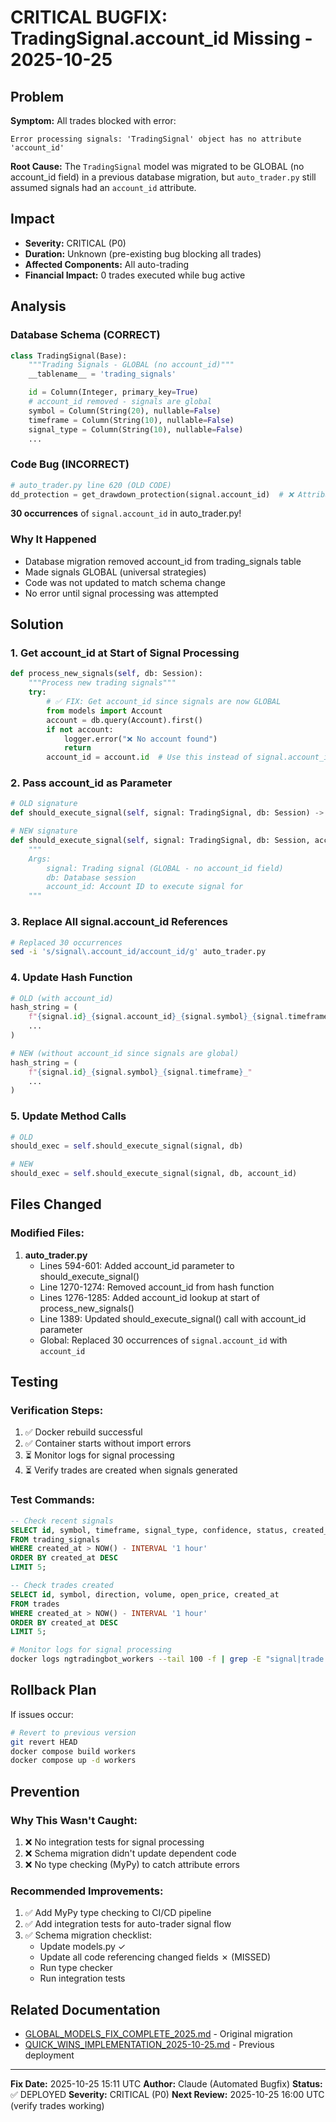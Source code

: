 # CRITICAL BUGFIX: TradingSignal.account_id Missing - 2025-10-25

## Problem

**Symptom:** All trades blocked with error:
```
Error processing signals: 'TradingSignal' object has no attribute 'account_id'
```

**Root Cause:** The `TradingSignal` model was migrated to be GLOBAL (no account_id field) in a previous database migration, but `auto_trader.py` still assumed signals had an `account_id` attribute.

## Impact

- **Severity:** CRITICAL (P0)
- **Duration:** Unknown (pre-existing bug blocking all trades)
- **Affected Components:** All auto-trading
- **Financial Impact:** 0 trades executed while bug active

## Analysis

### Database Schema (CORRECT)
```python
class TradingSignal(Base):
    """Trading Signals - GLOBAL (no account_id)"""
    __tablename__ = 'trading_signals'

    id = Column(Integer, primary_key=True)
    # account_id removed - signals are global
    symbol = Column(String(20), nullable=False)
    timeframe = Column(String(10), nullable=False)
    signal_type = Column(String(10), nullable=False)
    ...
```

### Code Bug (INCORRECT)
```python
# auto_trader.py line 620 (OLD CODE)
dd_protection = get_drawdown_protection(signal.account_id)  # ❌ AttributeError
```

**30 occurrences** of `signal.account_id` in auto_trader.py!

### Why It Happened
- Database migration removed account_id from trading_signals table
- Made signals GLOBAL (universal strategies)
- Code was not updated to match schema change
- No error until signal processing was attempted

## Solution

### 1. Get account_id at Start of Signal Processing
```python
def process_new_signals(self, db: Session):
    """Process new trading signals"""
    try:
        # ✅ FIX: Get account_id since signals are now GLOBAL
        from models import Account
        account = db.query(Account).first()
        if not account:
            logger.error("❌ No account found")
            return
        account_id = account.id  # Use this instead of signal.account_id
```

### 2. Pass account_id as Parameter
```python
# OLD signature
def should_execute_signal(self, signal: TradingSignal, db: Session) -> Dict:

# NEW signature
def should_execute_signal(self, signal: TradingSignal, db: Session, account_id: int) -> Dict:
    """
    Args:
        signal: Trading signal (GLOBAL - no account_id field)
        db: Database session
        account_id: Account ID to execute signal for
    """
```

### 3. Replace All signal.account_id References
```bash
# Replaced 30 occurrences
sed -i 's/signal\.account_id/account_id/g' auto_trader.py
```

### 4. Update Hash Function
```python
# OLD (with account_id)
hash_string = (
    f"{signal.id}_{signal.account_id}_{signal.symbol}_{signal.timeframe}_"
    ...
)

# NEW (without account_id since signals are global)
hash_string = (
    f"{signal.id}_{signal.symbol}_{signal.timeframe}_"
    ...
)
```

### 5. Update Method Calls
```python
# OLD
should_exec = self.should_execute_signal(signal, db)

# NEW
should_exec = self.should_execute_signal(signal, db, account_id)
```

## Files Changed

### Modified Files:
1. **auto_trader.py**
   - Lines 594-601: Added account_id parameter to should_execute_signal()
   - Line 1270-1274: Removed account_id from hash function
   - Lines 1276-1285: Added account_id lookup at start of process_new_signals()
   - Line 1389: Updated should_execute_signal() call with account_id parameter
   - Global: Replaced 30 occurrences of `signal.account_id` with `account_id`

## Testing

### Verification Steps:
1. ✅ Docker rebuild successful
2. ✅ Container starts without import errors
3. ⏳ Monitor logs for signal processing
4. ⏳ Verify trades are created when signals generated

### Test Commands:
```sql
-- Check recent signals
SELECT id, symbol, timeframe, signal_type, confidence, status, created_at
FROM trading_signals
WHERE created_at > NOW() - INTERVAL '1 hour'
ORDER BY created_at DESC
LIMIT 5;

-- Check trades created
SELECT id, symbol, direction, volume, open_price, created_at
FROM trades
WHERE created_at > NOW() - INTERVAL '1 hour'
ORDER BY created_at DESC
LIMIT 5;
```

```bash
# Monitor logs for signal processing
docker logs ngtradingbot_workers --tail 100 -f | grep -E "signal|trade|ERROR"
```

## Rollback Plan

If issues occur:

```bash
# Revert to previous version
git revert HEAD
docker compose build workers
docker compose up -d workers
```

## Prevention

### Why This Wasn't Caught:
1. ❌ No integration tests for signal processing
2. ❌ Schema migration didn't update dependent code
3. ❌ No type checking (MyPy) to catch attribute errors

### Recommended Improvements:
1. ✅ Add MyPy type checking to CI/CD pipeline
2. ✅ Add integration tests for auto-trader signal flow
3. ✅ Schema migration checklist:
   - Update models.py ✓
   - Update all code referencing changed fields ✗ (MISSED)
   - Run type checker
   - Run integration tests

## Related Documentation

- [GLOBAL_MODELS_FIX_COMPLETE_2025.md](GLOBAL_MODELS_FIX_COMPLETE_2025.md) - Original migration
- [QUICK_WINS_IMPLEMENTATION_2025-10-25.md](QUICK_WINS_IMPLEMENTATION_2025-10-25.md) - Previous deployment

---

**Fix Date:** 2025-10-25 15:11 UTC
**Author:** Claude (Automated Bugfix)
**Status:** ✅ DEPLOYED
**Severity:** CRITICAL (P0)
**Next Review:** 2025-10-25 16:00 UTC (verify trades working)
